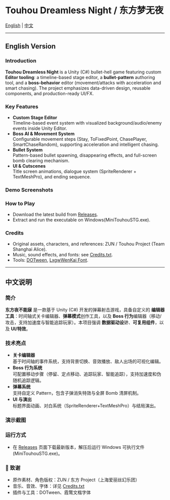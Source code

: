 # Touhou Dreamless Night / 东方梦无夜

[English](#english-version) | [中文](#中文说明)

---

## English Version

### Introduction
**Touhou Dreamless Night** is a Unity (C#) bullet-hell game featuring custom **Editor tooling**: a timeline-based stage editor, a **bullet-pattern** authoring tool, and a **boss-behavior** editor (movement/attacks with acceleration and smart chasing). The project emphasizes data-driven design, reusable components, and production-ready UI/FX.


### Key Features
- **Custom Stage Editor**  
  Timeline-based event system with visualized background/audio/enemy events inside Unity Editor.
- **Boss AI & Movement System**  
  Configurable movement steps (Stay, ToFixedPoint, ChasePlayer, SmartChaseRandom), supporting acceleration and intelligent chasing.
- **Bullet System**  
  Pattern-based bullet spawning, disappearing effects, and full-screen bomb clearing mechanism.
- **UI & Cutscenes**  
  Title screen animations, dialogue system (SpriteRenderer + TextMeshPro), and ending sequence.

### Demo Screenshots


### How to Play
- Download the latest build from [Releases](https://github.com/Knotesgit/Touhou-dreamless-night/releases).  
- Extract and run the executable on Windows(MiniTouhouSTG.exe).  

### Credits
- Original assets, characters, and references: ZUN / Touhou Project (Team Shanghai Alice).  
- Music, sound effects, and fonts: see [Credits.txt](./Credit.txt).  
- Tools: [DOTween](http://dotween.demigiant.com/), [LxgwWenKai Font](https://github.com/lxgw/LxgwWenKai).

---

## 中文说明

### 简介
**东方夜不能寐** 是一款基于 Unity (C#) 开发的弹幕射击游戏，具备自定义的 **编辑器工具**：时间轴式关卡编辑器、**弹幕模式**创作工具，以及 **Boss 行为**编辑器（移动/攻击，支持加速度与智能追踪玩家）。本项目强调 **数据驱动设计**、**可复用组件**，以及 **UI/特效**。


### 技术亮点
- **关卡编辑器**  
  基于时间轴的事件系统，支持背景切换、音效播放、敌人出场的可视化编辑。  
- **Boss 行为系统**  
  可配置移动步骤（停留、定点移动、追踪玩家、智能追踪），支持加速度和伪随机追踪逻辑。  
- **弹幕系统**  
  支持自定义 Pattern，包含子弹消失特效与全屏 Bomb 清屏机制。  
- **UI 与演出**  
  标题界面动画、对白系统（SpriteRenderer+TextMeshPro）与结局演出。  

### 演示截图


### 运行方式
- 在 [Releases](https://github.com/Knotesgit/Touhou-dreamless-night/releases) 页面下载最新版本，解压后运行 Windows 可执行文件(MiniTouhouSTG.exe)。  

### 🙏 致谢
- 原作素材、角色版权：ZUN / 东方 Project（上海爱丽丝幻乐团）  
- 音乐、音效、字体：详见 [Credits.txt](./Credit.txt)  
- 插件与工具：DOTween、霞鹜文楷字体  

